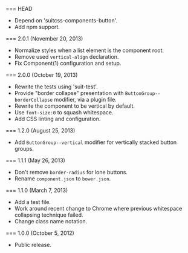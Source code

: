 === HEAD

* Depend on 'suitcss-components-button'.
* Add npm support.

=== 2.0.1 (November 20, 2013)

* Normalize styles when a list element is the component root.
* Remove used `vertical-align` declaration.
* Fix Component(1) configuration and setup.

=== 2.0.0 (October 19, 2013)

* Rewrite the tests using 'suit-test'.
* Provide "border collapse" presentation with `ButtonGroup--borderCollapse` modifier, via a plugin file.
* Rewrite the component to be vertical by default.
* Use `font-size:0` to squash whitespace.
* Add CSS linting and configuration.

=== 1.2.0 (August 25, 2013)

* Add `ButtonGroup--vertical` modifier for vertically stacked button groups.

=== 1.1.1 (May 26, 2013)

* Don't remove `border-radius` for lone buttons.
* Rename `component.json` to `bower.json`.

=== 1.1.0 (March 7, 2013)

* Add a test file.
* Work around recent change to Chrome where previous whitespace collapsing technique failed.
* Change class name notation.

=== 1.0.0 (October 5, 2012)

* Public release.
